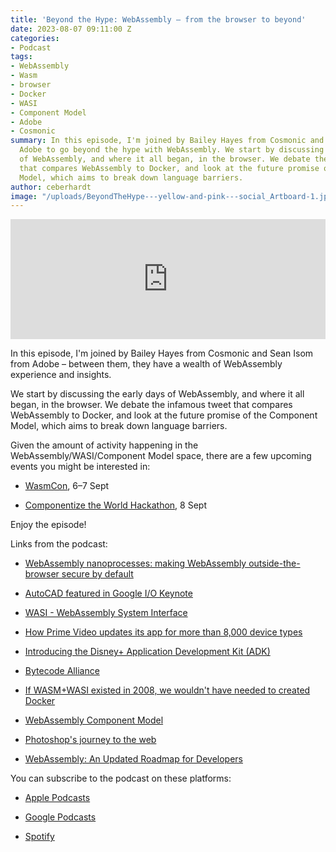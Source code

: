 ```yaml
---
title: 'Beyond the Hype: WebAssembly – from the browser to beyond'
date: 2023-08-07 09:11:00 Z
categories:
- Podcast
tags:
- WebAssembly
- Wasm
- browser
- Docker
- WASI
- Component Model
- Adobe
- Cosmonic
summary: In this episode, I'm joined by Bailey Hayes from Cosmonic and Sean Isom from
  Adobe to go beyond the hype with WebAssembly. We start by discussing the early days
  of WebAssembly, and where it all began, in the browser. We debate the infamous tweet
  that compares WebAssembly to Docker, and look at the future promise of the Component
  Model, which aims to break down language barriers.
author: ceberhardt
image: "/uploads/BeyondTheHype---yellow-and-pink---social_Artboard-1.jpg"
---
```


<iframe title="Embed Player" src="https://play.libsyn.com/embed/episode/id/27594348/height/192/theme/modern/size/large/thumbnail/yes/custom-color/ffffff/time-start/00:00:00/playlist-height/200/direction/backward/download/yes" height="192" width="100%" scrolling="no" allowfullscreen="" webkitallowfullscreen="true" mozallowfullscreen="true" oallowfullscreen="true" msallowfullscreen="true" style="border: none;"></iframe>

In this episode, I'm joined by Bailey Hayes from Cosmonic and Sean Isom from Adobe – between them, they have a wealth of WebAssembly experience and insights.

We start by discussing the early days of WebAssembly, and where it all began, in the browser. We debate the infamous tweet that compares WebAssembly to Docker, and look at the future promise of the Component Model, which aims to break down language barriers.

Given the amount of activity happening in the WebAssembly/WASI/Component Model space, there are a few upcoming events you might be interested in:

* [WasmCon](https://events.linuxfoundation.org/wasmcon/), 6–7 Sept

* [Componentize the World Hackathon](https://bytecodealliance.org/articles/announcing-componentize-the-world), 8 Sept

Enjoy the episode!

Links from the podcast:

* [WebAssembly nanoprocesses: making WebAssembly outside-the-browser secure by default](https://www.youtube.com/watch?v=TF-tXDRAEmg)

* [AutoCAD featured in Google I/O Keynote](https://www.youtube.com/watch?v=flU42CTF3MQ&t=1587s)

* [WASI - WebAssembly System Interface](https://wasi.dev/)

* [How Prime Video updates its app for more than 8,000 device types](https://www.amazon.science/blog/how-prime-video-updates-its-app-for-more-than-8-000-device-types)

* [Introducing the Disney\+ Application Development Kit (ADK)](https://medium.com/disney-streaming/introducing-the-disney-application-development-kit-adk-ad85ca139073)

* [Bytecode Alliance](https://bytecodealliance.org/)

* [If WASM\+WASI existed in 2008, we wouldn't have needed to created Docker](https://twitter.com/solomonstre/status/1111004913222324225?lang=en)

* [WebAssembly Component Model](https://github.com/WebAssembly/component-model)

* [Photoshop's journey to the web](https://web.dev/ps-on-the-web/)

* [WebAssembly: An Updated Roadmap for Developers](https://bytecodealliance.org/articles/webassembly-the-updated-roadmap-for-developers)

You can subscribe to the podcast on these platforms:

* [Apple Podcasts](https://podcasts.apple.com/dk/podcast/beyond-the-hype/id1612265563)

* [Google Podcasts](https://podcasts.google.com/feed/aHR0cHM6Ly9mZWVkcy5saWJzeW4uY29tLzM5NTE1MC9yc3M?sa=X&ved=0CAMQ4aUDahcKEwjAxKuhz_v7AhUAAAAAHQAAAAAQAQ)

* [Spotify](https://open.spotify.com/show/2BlwBJ7JoxYpxU4GBmuR4x)